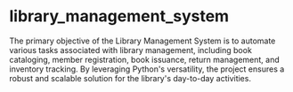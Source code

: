 # library_management_system
The primary objective of the Library Management System is to automate various tasks associated with library management, including book cataloging, member registration, book issuance, return management, and inventory tracking. By leveraging Python's versatility, the project ensures a robust and scalable solution for the library's day-to-day activities.
